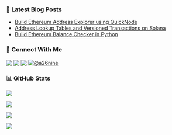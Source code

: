 ### 📗 Latest Blog Posts

<!-- BLOG-POST-LIST:START -->
- [Build Ethereum Address Explorer using QuickNode](https://blog.a26nine.dev/build-ethereum-address-explorer-using-quicknode)
- [Address Lookup Tables and Versioned Transactions on Solana](https://blog.a26nine.dev/address-lookup-tables-and-versioned-transactions-on-solana)
- [Build Ethereum Balance Checker in Python](https://blog.a26nine.dev/build-ethereum-balance-checker-in-python)
<!-- BLOG-POST-LIST:END -->

### 🔗 Connect With Me

<p align="left">
<a href="mailto:hey@a26nine.dev" target="blank"><img align="center" src="https://img.shields.io/badge/Email-FFFFFF?style=for-the-badge&logo=About.me&logoColor=black"/></a> <a href="https://linkedin.com/in/a26nine" target="blank"><img align="center" src="https://img.shields.io/badge/LinkedIn-0077B5?style=for-the-badge&logo=linkedin&logoColor=white"/></a> <a href="https://twitter.com/a26nine" target="blank"><img align="center" src="https://img.shields.io/badge/Twitter-1DA1F2?style=for-the-badge&logo=twitter&logoColor=white"/></a> <a href="https://t.me/a26nine" target="blank"><img align="center" src="https://img.shields.io/badge/Telegram-26A5E4?style=for-the-badge&logo=telegram&logoColor=white" alt="@a26nine"/></a>
</p>

### 📊 GitHub Stats

![](https://github-readme-stats.vercel.app/api?username=a26nine&hide_title=true&include_all_commits=true&count_private=true&show_icons=true)

![](https://streak-stats.demolab.com/?user=a26nine)

![](https://github-readme-stats.vercel.app/api/top-langs/?username=a26nine&layout=compact)

![](https://komarev.com/ghpvc/?username=a26nine&color=blue)
